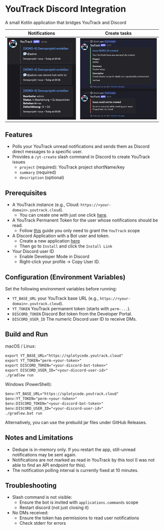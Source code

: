 # YouTrack Discord Integration

A small Kotlin application that bridges YouTrack and Discord

|        Notifications        |                Create tasks                |
|:---------------------------:|:------------------------------------------:|
| ![](docs/notifications.png) | ![create-tasks.png](docs/create-tasks.png) |


## Features
- Polls your YouTrack unread notifications and sends them as Discord direct messages to a specific user.
- Provides a `/yt-create` slash command in Discord to create YouTrack issues
  - `project` (required): YouTrack project shortName/key
  - `summary` (required)
  - `description` (optional)

## Prerequisites
- A YouTrack instance (e.g., Cloud: `https://<your-domain>.youtrack.cloud`).
  - You can create one with just one click [here](https://www.jetbrains.com/de-de/youtrack/).
- A YouTrack Permanent Token for the user whose notifications should be read.
  - Follow [this](https://www.jetbrains.com/help/youtrack/server/manage-permanent-token.html#delete-permanent-token) guide you only need to grant the `YouTrack` scope
- A Discord Application with a Bot user and token.
  - Create a new application [here](https://discord.com/developers/applications?new_application=true)
  - Then go to `Install` and click the `Install Link`
- Your Discord user ID
  - Enable Developer Mode in Discord
  - Right-click your profile → Copy User ID.

## Configuration (Environment Variables)
Set the following environment variables before running:
- `YT_BASE_URL` your YouTrack base URL (e.g., `https://<your-domain>.youtrack.cloud`).
- `YT_TOKEN` YouTrack permanent token (starts with `perm-...`).
- `DISCORD_TOKEN` Discord Bot token from the Developer Portal.
- `DISCORD_USER_ID` The numeric Discord user ID to receive DMs.

## Build and Run

macOS / Linux:
```
export YT_BASE_URL="https://splotycode.youtrack.cloud"
export YT_TOKEN="perm-<your-token>"
export DISCORD_TOKEN="<your-discord-bot-token>"
export DISCORD_USER_ID="<your-discord-user-id>"
./gradlew run
```

Windows (PowerShell):
```
$env:YT_BASE_URL="https://splotycode.youtrack.cloud"
$env:YT_TOKEN="perm-<your-token>"
$env:DISCORD_TOKEN="<your-discord-bot-token>"
$env:DISCORD_USER_ID="<your-discord-user-id>"
./gradlew.bat run
```

Alternatively, you can use the prebuild jar files under GitHub Releases.

## Notes and Limitations
- Dedupe is in-memory only. If you restart the app, still-unread notifications may be sent again.
- Notifications are not marked as read in YouTrack by this tool (I was not able to find an API endpoint for this).
- The notification polling interval is currently fixed at 10 minutes.

## Troubleshooting
- Slash command is not visible:
  - Ensure the bot is invited with `applications.commands` scope
  - Restart discord (not just closing it)
- No DMs received:
  - Ensure the token has permissions to read user notifications
  - Check stderr for errors
